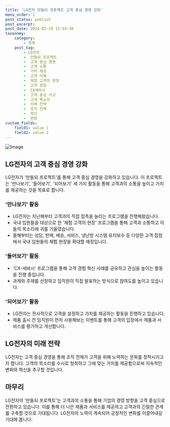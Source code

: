 ```yaml
---
title: 'LG전자 만들되 프로젝트 고객 중심 경영 강화'
menu_order: 1
post_status: publish
post_excerpt: 
post_date: 2024-02-19 11:54:30
taxonomy:
    category:
        - 경제
    post_tag:
        - LG전자
        -  만들되 프로젝트
        -  고객 중심 경영
        -  고객 소통
        -  가치 제공
        -  고객 이해
        -  체험 고객의 현장
        -  고객 경험
        -  CX세바시
        -  고객 중심 사고
        -  고객 목소리
        -  미래 전략
        -  조직 전체
        -  혁신
        -  변화
custom_fields:
    field1: value 1
    field2: value 2
---
```


![Image](https://imgnews.pstatic.net/image/009/2024/02/12/0005257287_001_20240212180901018.png?type=w647)

## LG전자의 고객 중심 경영 강화
LG전자가 '만들되 프로젝트'를 통해 고객 중심 경영을 강화하고 있습니다. 이 프로젝트는 '만나보기', '들어보기', '되어보기' 세 가지 활동을 통해 고객과의 소통을 높이고 가치를 제공하는 것을 목표로 합니다.
### '만나보기' 활동
- LG전자는 지난해부터 고객과의 직접 접촉을 늘리는 프로그램을 진행해왔습니다. 
- 국내 임원들을 대상으로 한 '체험 고객의 현장' 프로그램을 통해 고객과 소통하고 이들의 목소리에 귀를 기울였습니다.
- 올해부터는 상담, 판매, 배송, 서비스, 냉난방 시스템 유지보수 등 다양한 고객 접점에서 국내 임원들의 체험 현장을 확대할 예정입니다.
### '들어보기' 활동
- 'CX-세바시' 프로그램을 통해 고객 경험 혁신 사례를 공유하고 관심을 높이는 활동을 진행 중입니다.
- 과제와 주제를 선정하고 임직원이 직접 발표하는 방식으로 참여도를 높이고 있습니다.
### '되어보기' 활동
- LG전자는 전사적으로 고객을 설정하고 가치를 제공하는 활동을 진행하고 있습니다.
- 제품 출시 전 임직원이 먼저 사용해보는 이벤트를 통해 고객의 입장에서 제품과 서비스를 평가하고 개선합니다.
## LG전자의 미래 전략
LG전자는 고객 중심 경영을 통해 조직 전체가 고객을 위해 노력하는 문화를 정착시키고자 합니다. 
고객의 목소리를 수시로 청취하고 그에 맞는 가치를 제공함으로써 지속적인 변화와 혁신을 추구할 것입니다.
## 마무리
LG전자의 '만들되 프로젝트'는 고객과의 소통을 통해 기업의 경영 방향을 고객 중심으로 전환하고 있습니다. 이를 통해 더 나은 제품과 서비스를 제공하고 고객과의 긴밀한 관계를 구축할 것으로 기대됩니다. LG전자의 노력이 계속되어 긍정적인 변화를 이끌어내길 기대해 봅니다.
